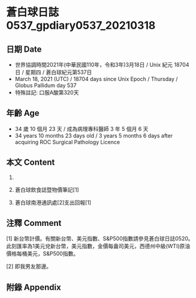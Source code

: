 [_metadata_:encoding]: - "utf-8"
[_metadata_:language]: - "zh-Hant-TW"
[_metadata_:fileformat]: - "markdown"
[_metadata_:MIME_type]: - "text/plain"
[_metadata_:markdown_version]: - "commonmark version 0.29"
[_metadata_:markdown_spec]: - "https://spec.commonmark.org/0.29/"

# 蒼白球日誌0537_gpdiary0537_20210318 #

## 日期 Date ##

* 世界協調時間2021年(中華民國110年，令和3年)3月18日 / Unix 紀元 18704 日 / 星期四 / 蒼白球紀元第537日
* March 18, 2021 (UTC) / 18704 days since Unix Epoch / Thursday / Globus Pallidum day 537
* 特殊註記: 口服A酸第320天

## 年齡 Age ##

* 34 歲 10 個月 23 天 / 成為病理專科醫師 3 年 5 個月 6 天
* 34 years 10 months 23 days old / 3 years 5 months 6 days after acquiring ROC Surgical Pathology Licence

## 本文 Content ##

1. 

    
2. 蒼白球飲食誌暨物價筆記[1]

    
3. 蒼白球南港通訊處[2]支出回報[1]

    

## 注釋 Comment ##

[1] 新台幣計價。有關新台幣、美元指數、S&P500指數請參見蒼白球日誌0520。此刻匯率為1美元兌新台幣，美元指數，金價每盎司美元，西德州中級(WTI)原油價格每桶美元，S&P500指數。


[2] 即我男友那邊。



## 附錄 Appendix ##

